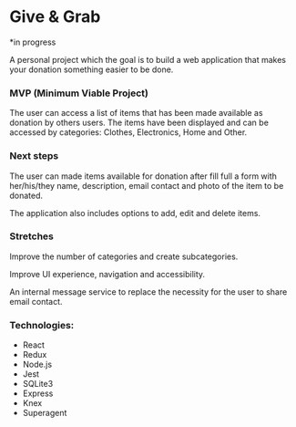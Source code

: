 # Give & Grab

\*in progress

A personal project which the goal is to build a web application that makes your donation something easier to be done.

### MVP (Minimum Viable Project)

The user can access a list of items that has been made available as donation by others users. The items have been displayed and can be accessed by categories: Clothes, Electronics, Home and Other.

### Next steps

The user can made items available for donation after fill full a form with her/his/they name, description, email contact and photo of the item to be donated.

The application also includes options to add, edit and delete items.

### Stretches

Improve the number of categories and create subcategories.

Improve UI experience, navigation and accessibility.

An internal message service to replace the necessity for the user to share email contact.

### Technologies:

- React
- Redux
- Node.js
- Jest
- SQLite3
- Express
- Knex
- Superagent
